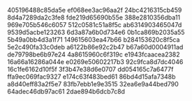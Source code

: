 405196488c85da5e
ef068ee3ac96aa2f
24bc4216315cb459
8d4a7289da2c3fe8
fde219d65690b55e
388e2810356dba11
969e705b546c6057
512c0581c51a8f5c
ab6314903465047d
9539d5acbe123263
6d3a87a6b0d734e6
0b1ca869b2035a55
5b49a0bb4d3a1f71
149615603ea47b66
b284153620c8f5ca
5e2c490fa33c0deb
a6122b86e92c2b47
b67a60d0004911ad
de79798be6b97e24
4a8615960c6f319c
e1943fcaacea2382
16a66a16286a044e
e0269e50602217b3
92c9fca8d7dc4046
16c1fe6162d10f5f
3f3b47e38d6e0707
dd054165c7a6477f
ffa9ec069fac9327
e174c63f483bed61
86bd4d15afa7348b
a8d40eff83a2f5e7
83fb7ebb1e9e3515
32ea6e9a44bed790
64adec46db97ac61
2dae894b6dcb7c8d
